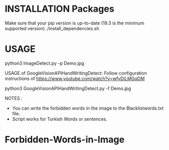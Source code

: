 # INSTALLATION Packages

Make sure that your pip version is up-to-date (19.3 is the minimum supported version)
./install_dependencies.sh

# USAGE

python3 ImageDetect.py -p Demo.jpg

USAGE of GoogleVisionAPIHandWritingDetect:
Follow configuration instructions of https://www.youtube.com/watch?v=wfyDiLMGqDM

python3 GoogleVisionAPIHandWritingDetect.py -f Demo.jpg


NOTES : 
 - You can write the forbidden words in the image to the Blacklistwords.txt file. 
 - Script works for Turkish Words or sentences.


# Forbidden-Words-in-Image

